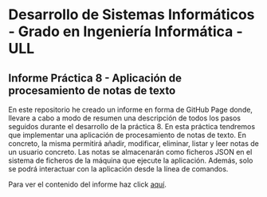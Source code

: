 # Desarrollo de Sistemas Informáticos - Grado en Ingeniería Informática - ULL
## Informe Práctica 8 - Aplicación de procesamiento de notas de texto
En este repositorio he creado un informe en forma de GitHub Page donde, llevare a cabo a modo de resumen una descripción de todos los pasos seguidos durante el desarrollo de la práctica 8. En esta práctica tendremos que implementar una aplicación de procesamiento de notas de texto. En concreto, la misma permitirá añadir, modificar, eliminar, listar y leer notas de un usuario concreto. Las notas se almacenarán como ficheros JSON en el sistema de ficheros de la máquina que ejecute la aplicación. Además, solo se podrá interactuar con la aplicación desde la línea de comandos.

Para ver el contenido del informe haz click [aquí]().
